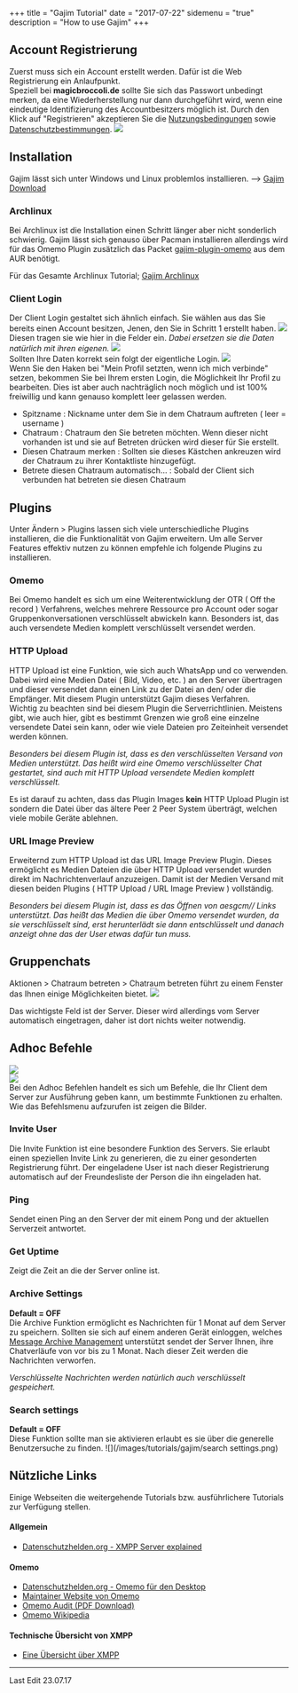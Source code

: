 +++
title = "Gajim Tutorial"
date = "2017-07-22"
sidemenu = "true"
description = "How to use Gajim"
+++

## Account Registrierung
Zuerst muss sich ein Account erstellt werden. Dafür ist die Web Registrierung ein Anlaufpunkt.  
Speziell bei **magicbroccoli.de** sollte Sie sich das Passwort unbedingt merken, da eine Wiederherstellung nur dann durchgeführt wird, wenn eine eindeutige Identifizierung des Accountbesitzers möglich ist.
Durch den Klick auf "Registrieren" akzeptieren Sie die [Nutzungsbedingungen](/termsofuse/) sowie [Datenschutzbestimmungen](/datenschutz/).
![](/images/tutorials/gajim/webregister.png)

## Installation
Gajim lässt sich unter Windows und Linux problemlos installieren. --> [Gajim Download](https://gajim.org/?lang=de)

### Archlinux
Bei Archlinux ist die Installation einen Schritt länger aber nicht sonderlich schwierig.
Gajim lässt sich genauso über Pacman installieren allerdings wird für das Omemo Plugin zusätzlich das Packet [gajim-plugin-omemo](https://aur.archlinux.org/packages/gajim-plugin-omemo/) aus dem AUR benötigt.

Für das Gesamte Archlinux Tutorial; [Gajim Archlinux](https://wiki.archlinux.org/index.php/Gajim)

### Client Login
Der Client Login gestaltet sich ähnlich einfach. Sie wählen aus das Sie bereits einen Account besitzen, Jenen, den Sie in Schritt 1 erstellt haben.
![](/images/tutorials/gajim/clientlogin.png)  
Diesen tragen sie wie hier in die Felder ein. *Dabei ersetzen sie die Daten natürlich mit ihren eigenen.*
![](/images/tutorials/gajim/logindata.png)  
Sollten Ihre Daten korrekt sein folgt der eigentliche Login.
![](/images/tutorials/gajim/login.png)  
Wenn Sie den Haken bei "Mein Profil setzten, wenn ich mich verbinde" setzen, bekommen Sie bei Ihrem ersten Login, die Möglichkeit Ihr Profil zu bearbeiten. Dies ist aber auch nachträglich noch möglich und ist 100% freiwillig und kann genauso komplett leer gelassen werden.

* Spitzname : Nickname unter dem Sie in dem Chatraum auftreten ( leer = username )
* Chatraum : Chatraum den Sie betreten möchten. Wenn dieser nicht vorhanden ist und sie auf Betreten drücken wird dieser für Sie erstellt.
* Diesen Chatraum merken : Sollten sie dieses Kästchen ankreuzen wird der Chatraum zu ihrer Kontaktliste hinzugefügt.
* Betrete diesen Chatraum automatisch... : Sobald der Client sich verbunden hat betreten sie diesen Chatraum

## Plugins
Unter Ändern > Plugins lassen sich viele unterschiedliche Plugins installieren, die die Funktionalität von Gajim erweitern. Um alle Server Features effektiv nutzen zu können empfehle ich folgende Plugins zu installieren.

### Omemo
Bei Omemo handelt es sich um eine Weiterentwicklung der OTR ( Off the record ) Verfahrens, welches mehrere Ressource pro Account oder sogar Gruppenkonversationen verschlüsselt abwickeln kann.
Besonders ist, das auch versendete Medien komplett verschlüsselt versendet werden.

### HTTP Upload
HTTP Upload ist eine Funktion, wie sich auch WhatsApp und co verwenden. Dabei wird eine Medien Datei ( Bild, Video, etc. ) an den Server übertragen und dieser versendet dann einen Link zu der Datei an den/ oder die Empfänger. Mit diesem Plugin unterstützt Gajim dieses Verfahren.  
Wichtig zu beachten sind bei diesem Plugin die Serverrichtlinien. Meistens gibt, wie auch hier, gibt es bestimmt Grenzen wie groß eine einzelne versendete Datei sein kann, oder wie viele Dateien pro Zeiteinheit versendet werden können.

*Besonders bei diesem Plugin ist, dass es den verschlüsselten Versand von Medien unterstützt. Das heißt wird eine Omemo verschlüsselter Chat gestartet, sind auch mit HTTP Upload versendete Medien komplett verschlüsselt.*

Es ist darauf zu achten, dass das Plugin Images **kein** HTTP Upload Plugin ist sondern die Datei über das ältere Peer 2 Peer System überträgt, welchen viele mobile Geräte ablehnen.

### URL Image Preview
Erweiternd zum HTTP Upload ist das URL Image Preview Plugin. Dieses ermöglicht es Medien Dateien die über HTTP Upload versendet wurden direkt im Nachrichtenverlauf anzuzeigen. Damit ist der Medien Versand mit diesen beiden Plugins ( HTTP Upload / URL Image Preview ) vollständig.

*Besonders bei diesem Plugin ist, dass es das Öffnen von aesgcm// Links unterstützt. Das heißt das Medien die über Omemo versendet wurden, da sie verschlüsselt sind, erst herunterlädt sie dann entschlüsselt und danach anzeigt ohne das der User etwas dafür tun muss.*

## Gruppenchats
Aktionen > Chatraum betreten > Chatraum betreten führt zu einem Fenster das Ihnen einige Möglichkeiten bietet. 
![](/images/tutorials/gajim/muc.png)  

Das wichtigste Feld ist der Server. Dieser wird allerdings vom Server automatisch eingetragen, daher ist dort nichts weiter notwendig.

## Adhoc Befehle
![](/images/tutorials/gajim/howtoadhoc.png)  
![](/images/tutorials/gajim/adhoc.png)  
Bei den Adhoc Befehlen handelt es sich um Befehle, die Ihr Client dem Server zur Ausführung geben kann, um bestimmte Funktionen zu erhalten. Wie das Befehlsmenu aufzurufen ist zeigen die Bilder.

### Invite User
Die Invite Funktion ist eine besondere Funktion des Servers. Sie erlaubt einen speziellen Invite Link zu generieren, die zu einer gesonderten Registrierung führt. Der eingeladene User ist nach dieser Registrierung automatisch auf der Freundesliste der Person die ihn eingeladen hat.

### Ping
Sendet einen Ping an den Server der mit einem Pong und der aktuellen Serverzeit antwortet.

### Get Uptime
Zeigt die Zeit an die der Server online ist.

### Archive Settings
**Default = OFF**  
Die Archive Funktion ermöglicht es Nachrichten für 1 Monat auf dem Server zu speichern. Sollten sie sich auf einem anderen Gerät einloggen, welches [Message Archive Management](https://xmpp.org/extensions/xep-0313.html) unterstützt sendet der Server Ihnen, ihre Chatverläufe von vor bis zu 1 Monat. Nach dieser Zeit werden die Nachrichten verworfen.  

*Verschlüsselte Nachrichten werden natürlich auch verschlüsselt gespeichert.* 

### Search settings
**Default = OFF**  
Diese Funktion sollte man sie aktivieren erlaubt es sie über die generelle Benutzersuche zu finden.
![](/images/tutorials/gajim/search settings.png)  

## Nützliche Links
Einige Webseiten die weitergehende Tutorials bzw. ausführlichere Tutorials zur Verfügung stellen.

#### Allgemein
- [Datenschutzhelden.org - XMPP Server explained](https://datenschutzhelden.org/2017/07/12/daten-sparsame-xmpp-server/)

#### Omemo
- [Datenschutzhelden.org - Omemo für den Desktop](https://datenschutzhelden.org/2017/07/20/gajim-omemo-fuer-den-desktop/)
- [Maintainer Website von Omemo](https://conversations.im/omemo/)
- [Omemo Audit (PDF Download)](https://conversations.im/omemo/audit.pdf)
- [Omemo Wikipedia](https://de.wikipedia.org/wiki/OMEMO)

#### Technische Übersicht von XMPP
- [Eine Übersicht über XMPP](https://xmpp.org/about/technology-overview.html)



- - -
Last Edit 23.07.17